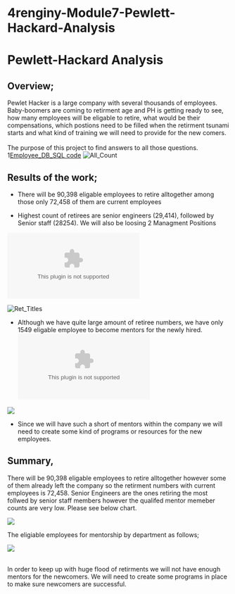 # 4renginy-Module7-Pewlett-Hackard-Analysis

# Pewlett-Hackard Analysis

## Overview;
Pewlet Hacker is a large company with several thousands of employees. Baby-boomers are coming to retirment age and PH is getting ready to see, how many employees will be eligable to retire, what would be their compensations, which postions need to be filled when the retirment tsunami starts and what kind of training we will need to provide for the new comers.<br>
<br>
The purpose of this project to find answers to all those questions. <br>
1[Employee_DB_SQL code](https://github.com/4renginy/Module7-Pewlett-Hackard-Analysis/blob/main/Analysis%20Projects%20Folder/Pewlett-Hackard%20Analysis%20Folder/Queries/Employee_Database_Challenge.sql)
![All_Count](https://github.com/4renginy/Module7-Pewlett-Hackard-Analysis/blob/main/count.PNG)


## Results of the work; <br>
  * There will be 90,398 eligable employees to retire alltogether among those only 72,458 of them are current employees<br>
  
  
  * Highest count of retirees are senior engineers (29,414), followed by Senior staff (28254). We will also be loosing 2 Managment Positions
 
  ![Ret_titles__csv](https://github.com/4renginy/Module7-Pewlett-Hackard-Analysis/blob/main/Analysis%20Projects%20Folder/Pewlett-Hackard%20Analysis%20Folder/Data/retiring_titles.csv)         

  ![Ret_Titles](https://github.com/4renginy/Module7-Pewlett-Hackard-Analysis/blob/main/retiring_titles.PNG)
  
 
 
  * Although we have quite large amount of retiree numbers, we have only 1549 eligable employee to become mentors for the newly hired. 
  ![Mentorship_Eligibility](https://github.com/4renginy/Module7-Pewlett-Hackard-Analysis/blob/main/Analysis%20Projects%20Folder/Pewlett-Hackard%20Analysis%20Folder/Data/mentorship_eligibility.csv)
  
  ![](https://github.com/4renginy/Module7-Pewlett-Hackard-Analysis/blob/main/mentorship.PNG)
  
* Since we will have such a short of mentors within the company we will need to create some kind of programs or resources for the new employees.

## Summary,
 
There will be 90,398 eligable employees to retire alltogether however some of them already left the company so the retirment numbers with current employees is 72,458. 
Senior Engineers are the ones retiring the most follwed by senior staff members however the qualifed mentor memeber counts are very low. Please see below chart.

![](https://github.com/4renginy/Module7-Pewlett-Hackard-Analysis/blob/main/eligibility_count.PNG)

The eligiable employees for mentorship by department as follows;

![](https://github.com/4renginy/Module7-Pewlett-Hackard-Analysis/blob/main/eligibility_count_by_dept.PNG)

<br>
In order to keep up with huge flood of retirments we will not have enough mentors for the newcomers. We will need to create some programs in place to make sure newcomers are successful.



  
